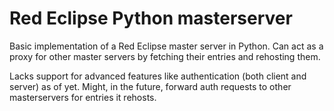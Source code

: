 # Red Eclipse Python masterserver

Basic implementation of a Red Eclipse master server in Python. Can act as a proxy for other master servers by fetching their entries and rehosting them.

Lacks support for advanced features like authentication (both client and server) as of yet. Might, in the future, forward auth requests to other masterservers for entries it rehosts.
